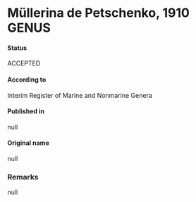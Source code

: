 Müllerina de Petschenko, 1910 GENUS
=======

#### Status
ACCEPTED

#### According to
Interim Register of Marine and Nonmarine Genera

#### Published in
null

#### Original name
null

### Remarks
null